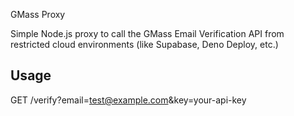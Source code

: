  GMass Proxy

Simple Node.js proxy to call the GMass Email Verification API from restricted cloud environments (like Supabase, Deno Deploy, etc.)

## Usage
GET /verify?email=test@example.com&key=your-api-key